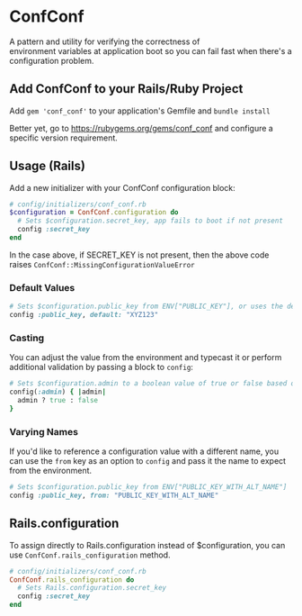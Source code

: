 # ConfConf


A pattern and utility for verifying the correctness of  
environment variables at application boot so you can fail 
fast when there's a configuration problem.


## Add ConfConf to your Rails/Ruby Project


Add `gem 'conf_conf'` to your application's Gemfile and `bundle install`

Better yet, go to https://rubygems.org/gems/conf_conf
and configure a specific version requirement.


## Usage (Rails)

Add a new initializer with your ConfConf configuration block:


```ruby
# config/initializers/conf_conf.rb
$configuration = ConfConf.configuration do
  # Sets $configuration.secret_key, app fails to boot if not present
  config :secret_key
end
```


In the case above, if SECRET_KEY is not present, then the above code 
raises `ConfConf::MissingConfigurationValueError` 

### Default Values

```ruby
# Sets $configuration.public_key from ENV["PUBLIC_KEY"], or uses the default if not available in ENV
config :public_key, default: "XYZ123"
```

### Casting

You can adjust the value from the environment and typecast it or perform
additional validation by passing a block to `config`:

```ruby
# Sets $configuration.admin to a boolean value of true or false based on truthiness of ENV key, app fails to boot if not present
config(:admin) { |admin| 
  admin ? true : false 
}
```

### Varying Names

If you'd like to reference a configuration value with a different name, you can
use the `from` key as an option to `config` and pass it the name to expect from
the environment.

```ruby
# Sets $configuration.public_key from ENV["PUBLIC_KEY_WITH_ALT_NAME"]
config :public_key, from: "PUBLIC_KEY_WITH_ALT_NAME"
```

## Rails.configuration

To assign directly to Rails.configuration instead of $configuration, you can
use `ConfConf.rails_configuration` method.

```ruby
# config/initializers/conf_conf.rb
ConfConf.rails_configuration do
  # Sets Rails.configuration.secret_key
  config :secret_key
end
```
